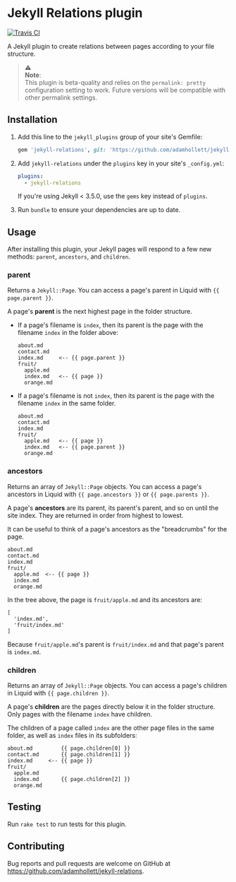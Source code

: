 # Jekyll Relations plugin

[![Travis CI](https://img.shields.io/travis/adamhollett/jekyll-relations.svg)](https://travis-ci.org/adamhollett/jekyll-relations)

A Jekyll plugin to create relations between pages according to your file structure.

> ⚠️  
> **Note**:  
> This plugin is beta-quality and relies on the `permalink: pretty` configuration setting to work. Future versions will be compatible with other permalink settings.

## Installation

1.  Add this line to the `jekyll_plugins` group of your site's Gemfile:

    ``` ruby
    gem 'jekyll-relations', git: 'https://github.com/adamhollett/jekyll-relations'
    ```

2.  Add `jekyll-relations` under the `plugins` key in your site's `_config.yml`:

    ``` yml
    plugins:
      - jekyll-relations
    ```

    If you're using Jekyll < 3.5.0, use the `gems` key instead of `plugins`.

3.  Run `bundle` to ensure your dependencies are up to date.

## Usage

After installing this plugin, your Jekyll pages will respond to a few new methods: `parent`, `ancestors`, and `children`.

### parent

Returns a `Jekyll::Page`. You can access a page's parent in Liquid with `{{ page.parent }}`.

A page's **parent** is the next highest page in the folder structure.

- If a page's filename is `index`, then its parent is the page with the filename `index` in the folder above:

  ```
  about.md
  contact.md
  index.md     <-- {{ page.parent }}
  fruit/
    apple.md
    index.md   <-- {{ page }}
    orange.md
  ```

- If a page's filename is not `index`, then its parent is the page with the filename `index` in the same folder.

  ```
  about.md
  contact.md
  index.md     
  fruit/
    apple.md   <-- {{ page }}
    index.md   <-- {{ page.parent }}
    orange.md
  ```

### ancestors

Returns an array of `Jekyll::Page` objects. You can access a page's ancestors in Liquid with `{{ page.ancestors }}` or `{{ page.parents }}`.

A page's **ancestors** are its parent, its parent's parent, and so on until the site index. They are returned in order from highest to lowest.

It can be useful to think of a page's ancestors as the "breadcrumbs" for the page.

```
about.md
contact.md
index.md     
fruit/
  apple.md  <-- {{ page }}
  index.md
  orange.md
```

In the tree above, the page is `fruit/apple.md` and its ancestors are:

```
[
  'index.md',
  'fruit/index.md'
]
```

Because `fruit/apple.md`'s parent is `fruit/index.md` and that page's parent is `index.md`.

### children

Returns an array of `Jekyll::Page` objects. You can access a page's children in Liquid with `{{ page.children }}`.

A page's **children** are the pages directly below it in the folder structure. Only pages with the filename `index` have children.

The children of a page called `index` are the other page files in the same folder, as well as `index` files in its subfolders:

```
about.md         {{ page.children[0] }}
contact.md       {{ page.children[1] }}
index.md     <-- {{ page }}
fruit/
  apple.md
  index.md       {{ page.children[2] }}
  orange.md
```

## Testing

Run `rake test` to run tests for this plugin.

## Contributing

Bug reports and pull requests are welcome on GitHub at https://github.com/adamhollett/jekyll-relations.
